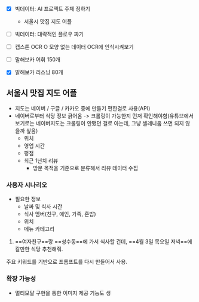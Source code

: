- [x] 빅데이터: AI 프로젝트 주제 정하기
	- 서울시 맛집 지도 어플
- [ ] 빅데이터: 대략적인 플로우 짜기

- [ ] 캡스톤 OCR O 모양 없는 데이터 OCR에 인식시켜보기

- [ ] 말해보카 어휘 150개
- [x] 말해보카 리스닝 80개

## 서울시 맛집 지도 어플
- 지도는 네이버 / 구글 / 카카오 중에 만들기 편한걸로 사용(API)
- 네이버로부터 식당 정보 긁어옴 -> 크롤링이 가능한지 먼저 확인해야함(유튜브에서 보기로는 네이버지도는 크롤링이 안됐던 걸로 아는데, 그냥 셀레니움 쓰면 되지 않을까 싶음)
	- 위치
	- 영업 시간
	- 평점
	- 최근 1년치 리뷰
		- 방문 목적을 기준으로 분류해서 리뷰 데이터 수집

### 사용자 시나리오
- 필요한 정보
	- 날짜 및 식사 시간
	- 식사 멤버(친구, 애인, 가족, 혼밥)
	- 위치
	- 메뉴 카테고리

1. ==여자친구==랑 ==성수동==에 가서 식사할 건데, ==4월 3일 목요일 저녁==에 갈만한 식당 추천해줘.
	

주요 키워드를 기반으로 프롬프트를 다시 만들어서 사용.

### 확장 가능성
- 멀티모달 구현을 통한 이미지 제공 기능도 생